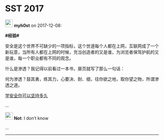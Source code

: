 # SST 2017

<img src="https://file.xiaomiquan.com/db/ce/dbcedb702dd5c5492dd767b6ca4573feb85d7a33fbd03f687408f6462185c575.jpg" width="25px"/> __myh0st__ on 2017-12-08:


__#经验#__

  安全是这个世界不可缺少的一项指标，这个世道每个人都在上网，互联网成了一个新玩意，当所有人都在上网的时候，充当创造者的又是谁，为浏览者保驾护航的又是谁，每一个职业都有不同的观念。

什么是渗透？我记得以前看过一本书，扉页就写了那么一句话：

何为渗透？鼓其勇，练其力，心要决、耐、细，往你欲之地，取你望之物，所谓渗透之道。


[学安全你可以坚持多久](http://mp.weixin.qq.com/s/67iIgu5F6m5wGEdQVgceSw)





...

<img src="https://file.xiaomiquan.com/1b4/12/b412a4b8821a304f3f60e636b08f26953e27f32c187cb1281f487fe9efd52c14.jpg" width="25px"/> __Not__: I don’t know


...

---



